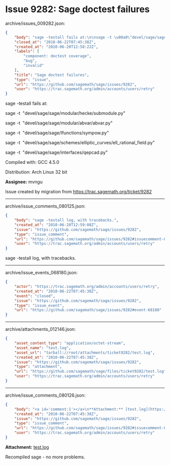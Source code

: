 # Issue 9282: Sage doctest failures

archive/issues_009282.json:
```json
{
    "body": "sage -testall fails at:\n\nsage -t \u00a0\"devel/sage/sage/modular/hecke/submodule.py\"\n\nsage -t \u00a0\"devel/sage/sage/modular/abvar/abvar.py\"\n\nsage -t \u00a0\"devel/sage/sage/lfunctions/sympow.py\"\n\nsage -t \u00a0\"devel/sage/sage/schemes/elliptic_curves/ell_rational_field.py\"\n\nsage -t \u00a0\"devel/sage/sage/interfaces/qepcad.py\"\n\n\n\nCompiled with: GCC 4.5.0\n\nDistribution: Arch Linux 32 bit\n\n**Assignee:** mvngu\n\nIssue created by migration from https://trac.sagemath.org/ticket/9282\n\n",
    "closed_at": "2010-06-22T07:45:38Z",
    "created_at": "2010-06-20T12:58:22Z",
    "labels": [
        "component: doctest coverage",
        "bug",
        "invalid"
    ],
    "title": "Sage doctest failures",
    "type": "issue",
    "url": "https://github.com/sagemath/sage/issues/9282",
    "user": "https://trac.sagemath.org/admin/accounts/users/retry"
}
```
sage -testall fails at:

sage -t  "devel/sage/sage/modular/hecke/submodule.py"

sage -t  "devel/sage/sage/modular/abvar/abvar.py"

sage -t  "devel/sage/sage/lfunctions/sympow.py"

sage -t  "devel/sage/sage/schemes/elliptic_curves/ell_rational_field.py"

sage -t  "devel/sage/sage/interfaces/qepcad.py"



Compiled with: GCC 4.5.0

Distribution: Arch Linux 32 bit

**Assignee:** mvngu

Issue created by migration from https://trac.sagemath.org/ticket/9282





---

archive/issue_comments_080125.json:
```json
{
    "body": "sage -testall log, with tracebacks.",
    "created_at": "2010-06-20T12:59:08Z",
    "issue": "https://github.com/sagemath/sage/issues/9282",
    "type": "issue_comment",
    "url": "https://github.com/sagemath/sage/issues/9282#issuecomment-80125",
    "user": "https://trac.sagemath.org/admin/accounts/users/retry"
}
```

sage -testall log, with tracebacks.



---

archive/issue_events_068180.json:
```json
{
    "actor": "https://trac.sagemath.org/admin/accounts/users/retry",
    "created_at": "2010-06-22T07:45:38Z",
    "event": "closed",
    "issue": "https://github.com/sagemath/sage/issues/9282",
    "type": "issue_event",
    "url": "https://github.com/sagemath/sage/issues/9282#event-68180"
}
```



---

archive/attachments_012146.json:
```json
{
    "asset_content_type": "application/octet-stream",
    "asset_name": "test.log",
    "asset_url": "tarball://root/attachments/ticket9282/test.log",
    "created_at": "2010-06-22T07:45:38Z",
    "issue": "https://github.com/sagemath/sage/issues/9282",
    "type": "attachment",
    "url": "https://github.com/sagemath/sage/files/ticket9282/test.log",
    "user": "https://trac.sagemath.org/admin/accounts/users/retry"
}
```



---

archive/issue_comments_080126.json:
```json
{
    "body": "<a id='comment:1'></a>\n**Attachment:** [test.log](https://github.com/sagemath/sage/files/ticket9282/test.log)\n\nRecompiled sage - no more problems.",
    "created_at": "2010-06-22T07:45:38Z",
    "issue": "https://github.com/sagemath/sage/issues/9282",
    "type": "issue_comment",
    "url": "https://github.com/sagemath/sage/issues/9282#issuecomment-80126",
    "user": "https://trac.sagemath.org/admin/accounts/users/retry"
}
```

<a id='comment:1'></a>
**Attachment:** [test.log](https://github.com/sagemath/sage/files/ticket9282/test.log)

Recompiled sage - no more problems.

